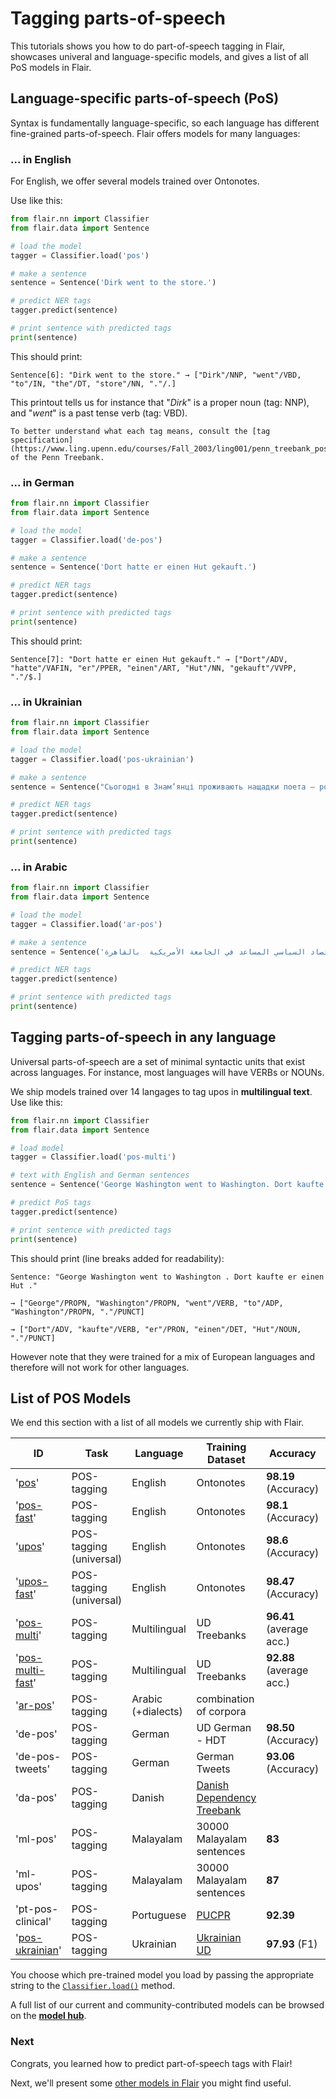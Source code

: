 # Tagging parts-of-speech

This tutorials shows you how to do part-of-speech tagging in Flair, showcases univeral and language-specific models, and gives a list of all PoS models in Flair.

## Language-specific parts-of-speech (PoS)


Syntax is fundamentally language-specific, so each language has different fine-grained parts-of-speech. Flair offers models for many languages:  

### ... in English

For English, we offer several models trained over Ontonotes. 

Use like this:

```python
from flair.nn import Classifier
from flair.data import Sentence

# load the model
tagger = Classifier.load('pos')

# make a sentence
sentence = Sentence('Dirk went to the store.')

# predict NER tags
tagger.predict(sentence)

# print sentence with predicted tags
print(sentence)
```

This should print:
```console
Sentence[6]: "Dirk went to the store." → ["Dirk"/NNP, "went"/VBD, "to"/IN, "the"/DT, "store"/NN, "."/.]
```

This printout tells us for instance that "_Dirk_" is a proper noun (tag: NNP), and "_went_" is a past tense verb (tag: VBD).

```{note}
To better understand what each tag means, consult the [tag specification](https://www.ling.upenn.edu/courses/Fall_2003/ling001/penn_treebank_pos.html) of the Penn Treebank.
```

### ... in German 

```python
from flair.nn import Classifier
from flair.data import Sentence

# load the model
tagger = Classifier.load('de-pos')

# make a sentence
sentence = Sentence('Dort hatte er einen Hut gekauft.')

# predict NER tags
tagger.predict(sentence)

# print sentence with predicted tags
print(sentence)
```

This should print:
```console
Sentence[7]: "Dort hatte er einen Hut gekauft." → ["Dort"/ADV, "hatte"/VAFIN, "er"/PPER, "einen"/ART, "Hut"/NN, "gekauft"/VVPP, "."/$.]
```


### ... in Ukrainian

```python
from flair.nn import Classifier
from flair.data import Sentence

# load the model
tagger = Classifier.load('pos-ukrainian')

# make a sentence
sentence = Sentence("Сьогодні в Знам’янці проживають нащадки поета — родина Шкоди.")

# predict NER tags
tagger.predict(sentence)

# print sentence with predicted tags
print(sentence)
```


### ... in Arabic

```python
from flair.nn import Classifier
from flair.data import Sentence

# load the model
tagger = Classifier.load('ar-pos')

# make a sentence
sentence = Sentence('عمرو عادلي أستاذ للاقتصاد السياسي المساعد في الجامعة الأمريكية  بالقاهرة .')

# predict NER tags
tagger.predict(sentence)

# print sentence with predicted tags
print(sentence)
```

## Tagging parts-of-speech in any language

Universal parts-of-speech are a set of minimal syntactic units that exist across languages. For instance, most languages
will have VERBs or NOUNs. 


We ship models trained over 14 langages to tag upos in **multilingual text**. Use like this: 

```python
from flair.nn import Classifier
from flair.data import Sentence

# load model
tagger = Classifier.load('pos-multi')

# text with English and German sentences
sentence = Sentence('George Washington went to Washington. Dort kaufte er einen Hut.')

# predict PoS tags
tagger.predict(sentence)

# print sentence with predicted tags
print(sentence)
```

This should print (line breaks added for readability):
```console
Sentence: "George Washington went to Washington . Dort kaufte er einen Hut ."

→ ["George"/PROPN, "Washington"/PROPN, "went"/VERB, "to"/ADP, "Washington"/PROPN, "."/PUNCT]

→ ["Dort"/ADV, "kaufte"/VERB, "er"/PRON, "einen"/DET, "Hut"/NOUN, "."/PUNCT]
```

However note that they were trained for a mix of European languages and therefore will not work for other languages.

## List of POS Models

We end this section with a list of all models we currently ship with Flair. 

| ID | Task | Language | Training Dataset | Accuracy | Contributor / Notes |
| -------------    | ------------- |------------- |------------- | ------------- | ------------- |
| '[pos](https://huggingface.co/flair/pos-english)' |  POS-tagging |   English |  Ontonotes     |**98.19** (Accuracy) |
| '[pos-fast](https://huggingface.co/flair/pos-english-fast)' |  POS-tagging |   English |  Ontonotes     |  **98.1** (Accuracy) |(fast model)
| '[upos](https://huggingface.co/flair/upos-english)' |  POS-tagging (universal) | English | Ontonotes     |  **98.6** (Accuracy) |
| '[upos-fast](https://huggingface.co/flair/upos-english-fast)' |  POS-tagging (universal) | English | Ontonotes     |  **98.47** (Accuracy) | (fast model)
| '[pos-multi](https://huggingface.co/flair/upos-multi)' |  POS-tagging   |  Multilingual |  UD Treebanks  |  **96.41** (average acc.) |  (12 languages)
| '[pos-multi-fast](https://huggingface.co/flair/upos-multi-fast)' |  POS-tagging |  Multilingual |  UD Treebanks  |  **92.88** (average acc.) | (12 languages)
| '[ar-pos](https://huggingface.co/megantosh/flair-arabic-dialects-codeswitch-egy-lev)' | POS-tagging | Arabic (+dialects)| combination of corpora |  | |
| 'de-pos' | POS-tagging | German | UD German - HDT  |  **98.50** (Accuracy) | |
| 'de-pos-tweets' | POS-tagging | German | German Tweets  |  **93.06** (Accuracy) | [stefan-it](https://github.com/stefan-it/flair-experiments/tree/master/pos-twitter-german) |
| 'da-pos' | POS-tagging | Danish | [Danish Dependency Treebank](https://github.com/UniversalDependencies/UD_Danish-DDT/blob/master/README.md)  |  | [AmaliePauli](https://github.com/AmaliePauli) |
| 'ml-pos' | POS-tagging | Malayalam | 30000 Malayalam sentences  | **83** | [sabiqueqb](https://github.com/sabiqueqb) |
| 'ml-upos' | POS-tagging | Malayalam | 30000 Malayalam sentences | **87** | [sabiqueqb](https://github.com/sabiqueqb) |
| 'pt-pos-clinical' | POS-tagging | Portuguese | [PUCPR](https://github.com/HAILab-PUCPR/portuguese-clinical-pos-tagger) | **92.39** | [LucasFerroHAILab](https://github.com/LucasFerroHAILab) for clinical texts |
| '[pos-ukrainian](https://huggingface.co/dchaplinsky/flair-uk-pos)' | POS-tagging | Ukrainian |  [Ukrainian UD](https://universaldependencies.org/treebanks/uk_iu/index.html)  | **97.93** (F1)  | [dchaplinsky](https://github.com/dchaplinsky) |

You choose which pre-trained model you load by passing the appropriate string to the [`Classifier.load()`](#flair.nn.Classifier.load) method.

A full list of our current and community-contributed models can be browsed on the [__model hub__](https://huggingface.co/models?library=flair&sort=downloads).


### Next

Congrats, you learned how to predict part-of-speech tags with Flair! 

Next, we'll present some [other models in Flair](other-models.md) you might find useful.


